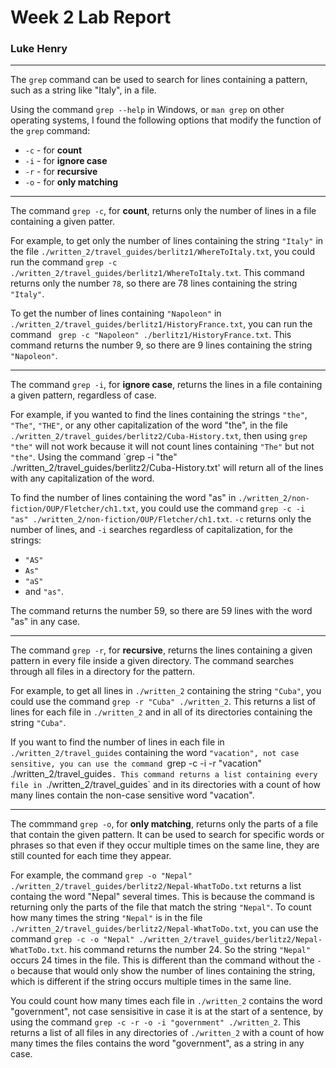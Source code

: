 # Week 2 Lab Report
### Luke Henry
***

The `grep` command can be used to search for lines containing a pattern, such as a string like "Italy", in a file. 

Using the command `grep --help` in Windows, or `man grep` on other operating systems, I found the following options that modify the function of the `grep` command:

- `-c` - for **count**
- `-i` - for **ignore case**
- `-r` - for **recursive**
- `-o` - for **only matching**

*** 
 
The command `grep -c`, for **count**, returns only the number of lines in a file containing a given patter. 

For example, to get only the number of lines containing the string `"Italy"` in the file `./written_2/travel_guides/berlitz1/WhereToItaly.txt`, you could run the command `grep -c ./written_2/travel_guides/berlitz1/WhereToItaly.txt`. This command returns only the number `78`, so there are 78 lines containing the string `"Italy"`.

To get the number of lines containing `"Napoleon"` in `./written_2/travel_guides/berlitz1/HistoryFrance.txt`, you can run the command ` grep -c "Napoleon" ./berlitz1/HistoryFrance.txt`. This command returns the number 9, so there are 9 lines containing the string `"Napoleon"`.

***

The command `grep -i`, for **ignore case**, returns the lines in a file containing a given pattern, regardless of case.

For example, if you wanted to find the lines containing the strings `"the"`, `"The"`, `"THE"`, or any other capitalization of the word "the", in the file `./written_2/travel_guides/berlitz2/Cuba-History.txt`, then using `grep "the"` will not work because it will not count lines containing `"The"` but not `"the"`. Using the command `grep -i "the" ./written_2/travel_guides/berlitz2/Cuba-History.txt' will return all of the lines with any capitalization of the word.

To find the number of lines containing the word "as" in `./written_2/non-fiction/OUP/Fletcher/ch1.txt`, you could use the command `grep -c -i "as" ./written_2/non-fiction/OUP/Fletcher/ch1.txt`. `-c` returns only the number of lines, and `-i` searches regardless of capitalization, for the strings:
- `"AS"`
- `As"`
- `"aS"`
- and `"as"`.

The command returns the number 59, so there are 59 lines with the word "as" in any case. 

***

The command `grep -r`, for **recursive**, returns the lines containing a given pattern in every file inside a given directory. The command searches through all files in a directory for the pattern. 

For example, to get all lines in `./written_2` containing the string `"Cuba"`, you could use the command `grep -r "Cuba" ./written_2`. This returns a list of lines for each file in `./written_2` and in all of its directories containing the string `"Cuba"`. 

If you want to find the number of lines in each file in `./written_2/travel_guides` containing the word `"vacation", not case sensitive, you can use the command `grep -c -i -r "vacation" ./written_2/travel_guides`. This command returns a list containing every file in `./written_2/travel_guides` and in its directories with a count of how many lines contain the non-case sensitive word "vacation".

***

The commmand `grep -o`, for **only matching**, returns only the parts of a file that contain the given pattern. It can be used to search for specific words or phrases so that even if they occur multiple times on the same line, they are still counted for each time they appear. 

For example, the command `grep -o "Nepal" ./written_2/travel_guides/berlitz2/Nepal-WhatToDo.txt` returns a list containg the word "Nepal" several times. This is because the command is returning only the parts of the file that match the string `"Nepal"`. To count how many times the string `"Nepal"` is in the file `./written_2/travel_guides/berlitz2/Nepal-WhatToDo.txt`, you can use the command `grep -c -o "Nepal" ./written_2/travel_guides/berlitz2/Nepal-WhatToDo.txt`. his command returns the number 24. So the string `"Nepal"` occurs 24 times in the file. This is different than the command without the `-o` because that would only show the number of lines containing the string, which is different if the string occurs multiple times in the same line. 

You could count how many times each file in `./written_2` contains the word "government", not case sensisitive in case it is at the start of a sentence, by using the command `grep -c -r -o -i "government" ./written_2`. This returns a list of all files in any directories of `./written_2` with a count of how many times the files contains the word "government", as a string in any case.
